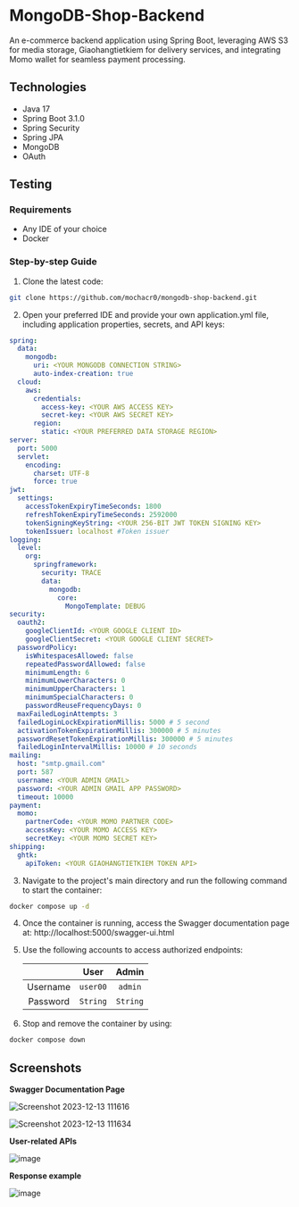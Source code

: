 # MongoDB-Shop-Backend
An e-commerce backend application using Spring Boot, leveraging AWS S3 for media storage, Giaohangtietkiem for delivery services, and integrating Momo wallet for seamless payment processing.
## Technologies
- Java 17
- Spring Boot 3.1.0
- Spring Security
- Spring JPA
- MongoDB
- OAuth
## Testing
### Requirements
- Any IDE of your choice
- Docker
### Step-by-step Guide
1. Clone the latest code:
```bash
git clone https://github.com/mochacr0/mongodb-shop-backend.git
```
2. Open your preferred IDE and provide your own application.yml file, including application properties, secrets, and API keys:
``` yaml
spring:
  data:
    mongodb:
      uri: <YOUR MONGODB CONNECTION STRING>
      auto-index-creation: true
  cloud:
    aws:
      credentials:
        access-key: <YOUR AWS ACCESS KEY>
        secret-key: <YOUR AWS SECRET KEY>
      region:
        static: <YOUR PREFERRED DATA STORAGE REGION>
server:
  port: 5000
  servlet:
    encoding:
      charset: UTF-8
      force: true
jwt:
  settings:
    accessTokenExpiryTimeSeconds: 1800
    refreshTokenExpiryTimeSeconds: 2592000
    tokenSigningKeyString: <YOUR 256-BIT JWT TOKEN SIGNING KEY>
    tokenIssuer: localhost #Token issuer
logging:
  level:
    org:
      springframework:
        security: TRACE
        data:
          mongodb:
            core:
              MongoTemplate: DEBUG
security:
  oauth2:
    googleClientId: <YOUR GOOGLE CLIENT ID>
    googleClientSecret: <YOUR GOOGLE CLIENT SECRET>
  passwordPolicy:
    isWhitespacesAllowed: false
    repeatedPasswordAllowed: false
    minimumLength: 6
    minimumLowerCharacters: 0
    minimumUpperCharacters: 1
    minimumSpecialCharacters: 0
    passwordReuseFrequencyDays: 0
  maxFailedLoginAttempts: 3
  failedLoginLockExpirationMillis: 5000 # 5 second
  activationTokenExpirationMillis: 300000 # 5 minutes
  passwordResetTokenExpirationMillis: 300000 # 5 minutes
  failedLoginIntervalMillis: 10000 # 10 seconds
mailing:
  host: "smtp.gmail.com"
  port: 587
  username: <YOUR ADMIN GMAIL>
  password: <YOUR ADMIN GMAIL APP PASSWORD>
  timeout: 10000
payment:
  momo:
    partnerCode: <YOUR MOMO PARTNER CODE>
    accessKey: <YOUR MOMO ACCESS KEY>
    secretKey: <YOUR MOMO SECRET KEY>
shipping:
  ghtk:
    apiToken: <YOUR GIAOHANGTIETKIEM TOKEN API>
```
3. Navigate to the project's main directory and run the following command to start the container:
```bash
docker compose up -d
```
4. Once the container is running, access the Swagger documentation page at: http://localhost:5000/swagger-ui.html
5. Use the following accounts to access authorized endpoints:

    |          |   User   |   Admin  |
    | :-------: | :------: | :------: | 
    | Username | `user00` |  `admin` |
    | Password | `String` | `String` |
   
6. Stop and remove the container by using:
```bash
docker compose down
```
## Screenshots
**Swagger Documentation Page**

![Screenshot 2023-12-13 111616](https://github.com/mochacr0/mongodb-shop-backend/assets/64319905/69842aba-9e64-4529-888b-f97144ec8c2c)

![Screenshot 2023-12-13 111634](https://github.com/mochacr0/mongodb-shop-backend/assets/64319905/33fdfb08-fa5d-4bb4-9a88-0ef297a9f683)

**User-related APIs**

![image](https://github.com/mochacr0/mongodb-shop-backend/assets/64319905/1d273a83-e6a6-45ca-a5f8-9d460c7b22e9)

**Response example**

![image](https://github.com/mochacr0/mongodb-shop-backend/assets/64319905/397e7412-b766-4187-94f1-7d7ffaf75743)

